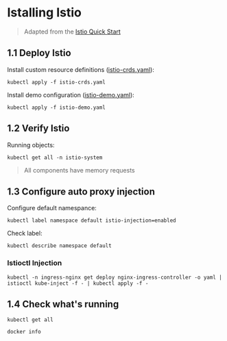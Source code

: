 # Istalling Istio

> Adapted from the [Istio Quick Start](https://istio.io/docs/setup/kubernetes/quick-start/)

## 1.1 Deploy Istio

Install custom resource definitions ([istio-crds.yaml](./istio-crds.yaml)):

```
kubectl apply -f istio-crds.yaml
```

Install demo configuration ([istio-demo.yaml](./istio-demo.yaml)):

```
kubectl apply -f istio-demo.yaml
```

## 1.2 Verify Istio

Running objects:

```
kubectl get all -n istio-system
```

> All components have memory requests

## 1.3 Configure auto proxy injection

Configure default namespance:

```
kubectl label namespace default istio-injection=enabled
```

Check label:

```
kubectl describe namespace default
```

### Istioctl Injection
```
kubectl -n ingress-nginx get deploy nginx-ingress-controller -o yaml | istioctl kube-inject -f - | kubectl apply -f -
```

## 1.4 Check what's running

```
kubectl get all

docker info
```


